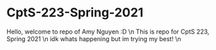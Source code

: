 # CptS-223-Spring-2021
Hello, welcome to repo of Amy Nguyen :D \n
This is repo for CptS 223, Spring 2021 \n
idk whats happening but im trying my best! \n
